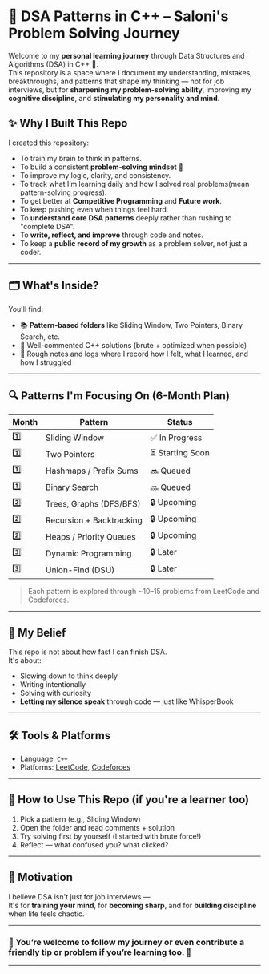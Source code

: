 # 🧠 DSA Patterns in C++ – Saloni's Problem Solving Journey

Welcome to my **personal learning journey** through Data Structures and Algorithms (DSA) in C++ 🚀.  
This repository is a space where I document my understanding, mistakes, breakthroughs, and patterns that shape my thinking — not for job interviews, but for **sharpening my problem-solving ability**, improving my **cognitive discipline**, and **stimulating my personality and mind**.



## ✨ Why I Built This Repo

I created this repository:
- To train my brain to think in patterns.
- To build a consistent **problem-solving mindset** 🧩
- To improve my logic, clarity, and consistency.
- To track what I’m learning daily and how I solved real problems(mean pattern-solving progress).
- To get better at **Competitive Programming** and **Future work**.
- To keep pushing even when things feel hard.
- To **understand core DSA patterns** deeply rather than rushing to "complete DSA".
- To **write, reflect, and improve** through code and notes.
- To keep a **public record of my growth** as a problem solver, not just a coder.

---

## 🗂️ What's Inside?

You'll find:
- 📚 **Pattern-based folders** like Sliding Window, Two Pointers, Binary Search, etc.
- 📝 Well-commented C++ solutions (brute + optimized when possible)
- 🌱 Rough notes and logs where I record how I felt, what I learned, and how I struggled

---

## 🔍 Patterns I'm Focusing On (6-Month Plan)

| Month | Pattern                          | Status   |
|-------|----------------------------------|----------|
| 1️⃣    | Sliding Window                   | ✅ In Progress |
| 1️⃣    | Two Pointers                     | ⏳ Starting Soon |
| 1️⃣    | Hashmaps / Prefix Sums           | 🔜 Queued |
| 1️⃣    | Binary Search                    | 🔜 Queued |
| 2️⃣    | Trees, Graphs (DFS/BFS)          | 🔒 Upcoming |
| 2️⃣    | Recursion + Backtracking         | 🔒 Upcoming |
| 2️⃣    | Heaps / Priority Queues          | 🔒 Upcoming |
| 3️⃣    | Dynamic Programming              | 🔒 Later |
| 3️⃣    | Union-Find (DSU)                 | 🔒 Later |

> Each pattern is explored through ~10–15 problems from LeetCode and Codeforces.

---

## 💭 My Belief

This repo is not about how fast I can finish DSA.  
It's about:
- Slowing down to think deeply
- Writing intentionally
- Solving with curiosity
- **Letting my silence speak** through code — just like WhisperBook

---

## 🛠️ Tools & Platforms

- Language: `C++`
- Platforms: [LeetCode](https://leetcode.com), [Codeforces](https://codeforces.com)

---

## 📖 How to Use This Repo (if you're a learner too)

1. Pick a pattern (e.g., Sliding Window)
2. Open the folder and read comments + solution
3. Try solving first by yourself (I started with brute force!)
4. Reflect — what confused you? what clicked?

---

## 🌟 Motivation

I believe DSA isn't just for job interviews —  
It's for **training your mind**, for **becoming sharp**, and for **building discipline** when life feels chaotic.

---

### 📌 You’re welcome to follow my journey or even contribute a friendly tip or problem if you’re learning too. 💙

---

